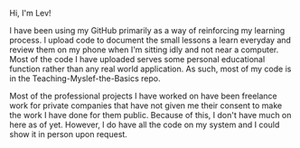 Hi, I'm Lev!

I have been using my GitHub primarily as a way of reinforcing my learning process. I upload code to document the small lessons a learn everyday and review them on my phone when I'm sitting idly and not near a computer. Most of the code I have uploaded serves some personal educational function rather than any real world application. As such, most of my code is in the Teaching-Myslef-the-Basics repo.

Most of the professional projects I have worked on have been freelance work for private companies that have not given me their consent to make the work I have done for them public. Because of this, I don't have much on here as of yet. However, I do have all the code on my system and I could show it in person upon request.
